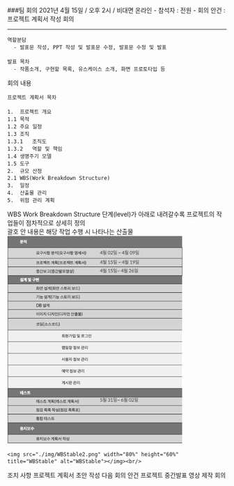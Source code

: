 ###팀 회의
  2021년 4월 15일 / 오후 2시 / 비대면 온라인
    - 참석자 : 전원 
    - 회의 안건 : 프로젝트 계획서 작성 회의

---

    역할분담
      - 발표문 작성, PPT 작성 및 발표문 수정, 발표문 수정 및 발표

    발표 목차
      - 작품소개, 구현할 목록, 유스케이스 소개, 화면 프로토타입 등

  회의 내용

    프로젝트 계획서 목차

    1.	프로젝트 개요
    1.1	목적
    1.2	주요 일정	
    1.3	조직
    1.3.1	조직도
    1.3.2	역할 및 책임	
    1.4	생명주기 모델	
    1.5	도구	
    2.	규모 산정	
    2.1	WBS(Work Breakdown Structure)	
    3.	일정	
    4.	산출물 관리	
    5.	위험 관리 계획	

   WBS Work Breakdown Structure
    단계(level)가 아래로 내려갈수록 프로젝트의 작업들이 점차적으로 상세히 정의  
    괄호 안 내용은 해당 작업 수행 시 나타나는 산출물
    <img src="./img/WBStable1.png" width="80%" height="60%" title="WBStable" alt="WBStable"></img><br/>
    
    <img src="./img/WBStable2.png" width="80%" height="60%" title="WBStable" alt="WBStable"></img><br/>

   조치 사항
	  프로젝트 계획서 초안 작성
   다음 회의 안건
    프로젝트 중간발표 영상 제작 회의
